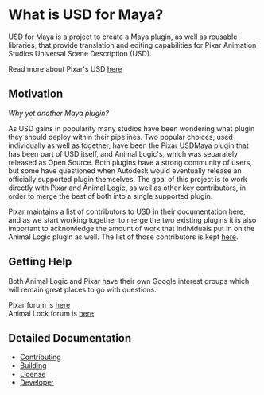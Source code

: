 # What is USD for Maya?

USD for Maya is a project to create a Maya plugin, as well as reusable libraries, that provide translation and editing capabilities for Pixar Animation Studios Universal Scene Description (USD).

Read more about Pixar's USD [here](http://openusd.org)


## Motivation
*Why yet another Maya plugin?*

As USD gains in popularity many studios have been wondering what plugin they should deploy within their pipelines.  Two popular choices, used individually as well as together, have been the Pixar USDMaya plugin that has been part of USD itself, and Animal Logic's, which was separately released as Open Source.  Both plugins have a strong community of users, but some have questioned when Autodesk would eventually release an officially supported plugin themselves.  The goal of this project is to work directly with Pixar and Animal Logic, as well as other key contributors, in order to merge the best of both into a single supported plugin.  

Pixar maintains a list of contributors to USD in their documentation [here](https://graphics.pixar.com/usd/docs/USD-Contributors.html), and as we start working together to merge the two existing plugins it is also important to acknowledge the amount of work that individuals put in on the Animal Logic plugin as well.  The list of those contributors is kept [here](doc/AL_CONTRIBUTORS.md).

## Getting Help
Both Animal Logic and Pixar have their own Google interest groups which will remain great places to go with questions.

Pixar forum is [here](https://groups.google.com/forum/#!forum/usd-interest)  
Animal Lock forum is [here](https://groups.google.com/forum/#!forum/al_usdmaya-discussion)


## Detailed Documentation

+ [Contributing](doc/CONTRIBUTING.md)
+ [Building](doc/build.md)
+ [License](doc/LICENSE.md)
+ [Developer](doc/DEVELOPER.md)
